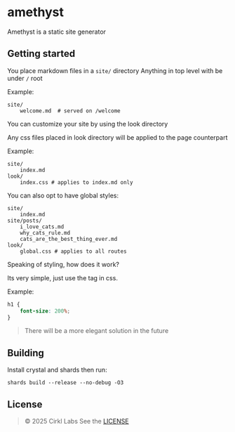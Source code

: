 # amethyst

Amethyst is a static site generator

## Getting started

You place markdown files in a `site/` directory Anything in top level with be
under `/` root

Example:

```shell
site/
    welcome.md  # served on /welcome
```

You can customize your site by using the look directory

Any css files placed in look directory will be applied to the page counterpart

Example:

```shell
site/
    index.md
look/
    index.css # applies to index.md only
```

You can also opt to have global styles:

```shell
site/
    index.md
site/posts/
    i_love_cats.md
    why_cats_rule.md
    cats_are_the_best_thing_ever.md
look/
    global.css # applies to all routes
```

Speaking of styling, how does it work?

Its very simple, just use the tag in css.

Example:

```css
h1 {
    font-size: 200%;
}
```

> There will be a more elegant solution in the future

## Building

Install crystal and shards then run:

```shell
shards build --release --no-debug -O3
```

## License

> © 2025 Cirkl Labs See the [LICENSE](LICENSE)

